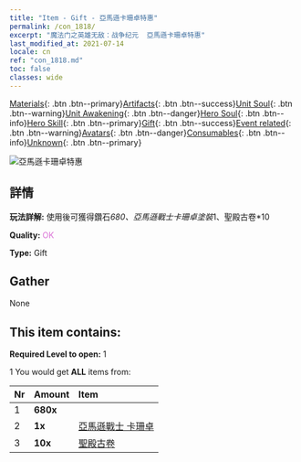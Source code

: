 ```yaml
---
title: "Item - Gift - 亞馬遜卡珊卓特惠"
permalink: /con_1818/
excerpt: "魔法门之英雄无敌：战争纪元  亞馬遜卡珊卓特惠"
last_modified_at: 2021-07-14
locale: cn
ref: "con_1818.md"
toc: false
classes: wide
---
```

 [Materials](/ItemsCN/){: .btn .btn--primary}[Artifacts](/ItemsCN/Artifacts/){: .btn .btn--success}[Unit Soul](/ItemsCN/UnitSoul/){: .btn .btn--warning}[Unit Awakening](/ItemsCN/UnitAwakening/){: .btn .btn--danger}[Hero Soul](/ItemsCN/HeroSoul/){: .btn .btn--info}[Hero Skill](/ItemsCN/HeroSkill/){: .btn .btn--primary}[Gift](/ItemsCN/Gift/){: .btn .btn--success}[Event related](/ItemsCN/Events/){: .btn .btn--warning}[Avatars](/ItemsCN/Avatars/){: .btn .btn--danger}[Consumables](/ItemsCN/Consumables/){: .btn .btn--info}[Unknown](/ItemsCN/Unknown/){: .btn .btn--primary}

 ![亞馬遜卡珊卓特惠](/images/t/i_907440.png)

## 詳情
 **玩法詳解:** 使用後可獲得鑽石*680、亞馬遜戰士卡珊卓塗裝*1、聖殿古卷*10

 **Quality:** <span style="color: #DA70D6">OK</span>

 **Type:** Gift

## Gather

  None

## This item contains:

 **Required Level to open:** 1

 1 You would get **ALL** items  from:

  | Nr | Amount |     Item    |
  |:---|:-------|:------------|
  | 1 |  **680x** | <i class="fas fa-gem"/> |  | 
  | 2 |  **1x** | [亞馬遜戰士 卡珊卓](/cn/Items/con_1082/) |  | 
  | 3 |  **10x** | [聖殿古卷](/cn/Items/con_697/) |  | 
